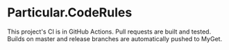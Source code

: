 # Particular.CodeRules

This project's CI is in GitHub Actions. Pull requests are built and tested. Builds on master and release branches are automatically pushed to MyGet.
